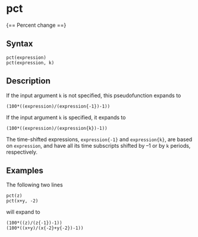 # pct

{== Percent change ==}


## Syntax

    pct(expression)
    pct(expression, k)


## Description

If the input argument `k` is not specified, this pseudofunction expands
to

    (100*((expression)/(expression{-1})-1))

If the input argument `k` is specified, it expands to

    (100*((expression)/(expression{k})-1))

The time-shifted expressions, `expression{-1}` and `expression{k}`, are
based on `expression`, and have all its time subscripts shifted by –1 or by
`k` periods, respectively.


## Examples

The following two lines

```iris
pct(z)
pct(x+y, -2)
```

will expand to

```iris
(100*((z)/(z{-1})-1))
(100*((x+y)/(x{-2}+y{-2})-1))
```

